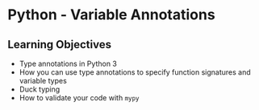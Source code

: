 # Python - Variable Annotations
## Learning Objectives
*   Type annotations in Python 3
*   How you can use type annotations to specify function signatures and variable types
*   Duck typing
*   How to validate your code with `mypy`
